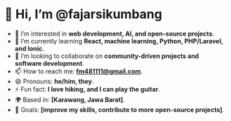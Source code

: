 # 👋 Hi, I’m @fajarsikumbang

- 👀 I’m interested in **web development, AI, and open-source projects**.
- 🌱 I’m currently learning **React, machine learning, Python, PHP/Laravel, and Ionic**.
- 💞️ I’m looking to collaborate on **community-driven projects and software development**.
- 📫 How to reach me: **fm481111@gmail.com**.
- 😄 Pronouns: **he/him, they**.
- ⚡ Fun fact: **I love hiking, and I can play the guitar**.
- 🌍 Based in: **[Karawang, Jawa Barat]**.
- 🎯 Goals: **[improve my skills, contribute to more open-source projects]**.

<!---
fajarsikumbang/fajarsikumbang is a ✨ special ✨ repository because its `README.md` (this file) appears on your GitHub profile.
You can click the Preview link to take a look at your changes.
--->
